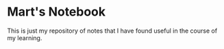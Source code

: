 # Mart's Notebook

This is just my repository of notes that I have found useful in the course of my learning.